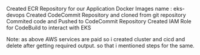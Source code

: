 Created ECR Repository for our Application Docker Images name : eks-devops
Created CodeCommit Repository and cloned from git repository
Commited code and Pushed to CodeCommit Repository
Created IAM Role for CodeBuild to interact with EKS


Note: as above AWS services are paid so i created cluster and cicd and delete after getting required output. so that i mentioned steps for the same.
